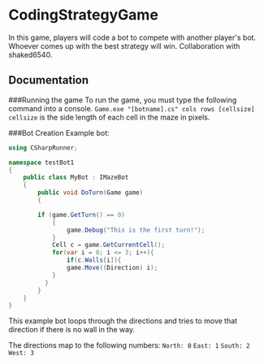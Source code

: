 # CodingStrategyGame
In this game, players will code a bot to compete with another player's bot. Whoever comes up with the best strategy will win. Collaboration with shaked6540.

## Documentation
###Running the game
To run the game, you must type the following command into a console.
`Game.exe "[botname].cs" cols rows [cellsize]`
`cellsize` is the side length of each cell in the maze in pixels.

###Bot Creation
Example bot: 
```csharp
using CSharpRunner;

namespace testBot1
{
    public class MyBot : IMazeBot
    {
        public void DoTurn(Game game)
        {

		if (game.GetTurn() == 0)
	        {
	            game.Debug("This is the first turn!");
	        }
	        Cell c = game.GetCurrentCell();
	        for(var i = 0; i <= 3; i++){
	    		if(c.Walls[i]){
	      		game.Move((Direction) i);
	    	}
          }
        }
    }
}
```
This example bot loops through the directions and tries to move that direction if there is no wall in the way.

The directions map to the following numbers: 
`North: 0`
`East: 1`
`South: 2`
`West: 3`
